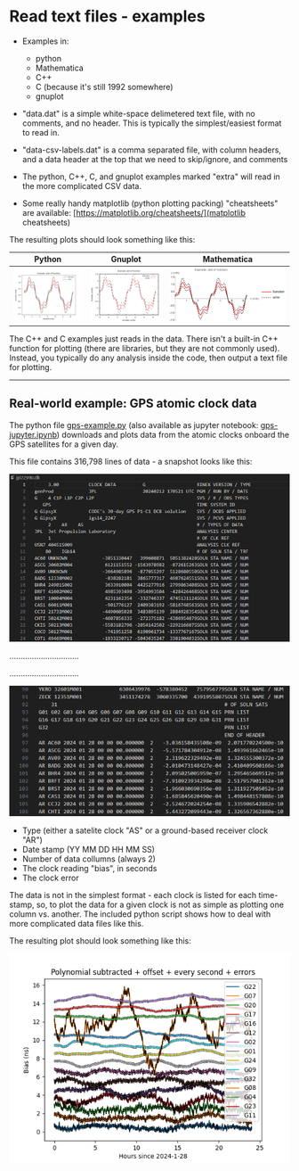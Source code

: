 # Read text files - examples

* Examples in:
  * python
  * Mathematica
  * C++
  * C (because it's still 1992 somewhere)
  * gnuplot

* "data.dat" is a simple white-space delimetered text file, with no comments, and no header.
This is typically the simplest/easiest format to read in.

* "data-csv-labels.dat" is a comma separated file, with column headers, and a data header at the top that we need to skip/ignore, and comments

* The python, C++, C, and gnuplot examples marked "extra" will read in the more complicated CSV data.

* Some really handy matplotlib (python plotting packing) "cheatsheets" are available: [https://matplotlib.org/cheatsheets/](matplotlib cheatsheets)

The resulting plots should look something like this:

| Python  | Gnuplot  | Mathematica  |
|---|---|---|
| ![](./output/python.png) | ![](./output/gnuplot.png) | ![](./output/Mathematica.png)  |


The C++ and C examples just reads in the data.
There isn't a built-in C++ function for plotting (there are libraries, but they are not commonly used). 
Instead, you typically do any analysis inside the code, then output a text file for plotting.

----------------------------------

## Real-world example: GPS atomic clock data

The python file [gps-example.py](./gps-example.py) (also available as jupyter notebook: [gps-jupyter.ipynb](./gps-jupyter.ipynb)) downloads and plots data from the atomic clocks onboard the GPS satellites for a given day.


This file contains 316,798 lines of data - a snapshot looks like this:

![](./output/gps-1.png)

...............................

...............................

![](./output/gps-2.png)

- Type (either a satelite clock "AS" or a ground-based receiver clock "AR")
- Date stamp (YY MM DD HH MM SS)
- Number of data collumns (always 2)
- The clock reading "bias", in seconds
- The clock error

The data is not in the simplest format - each clock is listed for each time-stamp,
so, to plot the data for a given clock is not as simple as plotting one column vs. another.
The included python script shows how to deal with more complicated data files like this.

The resulting plot should look something like this:

![](./output/gps-example.png)